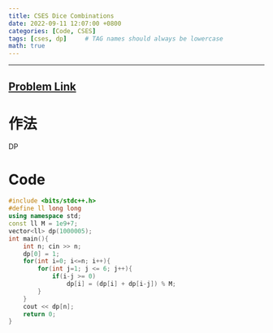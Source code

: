 ```yaml
---
title: CSES Dice Combinations
date: 2022-09-11 12:07:00 +0800
categories: [Code, CSES]
tags: [cses, dp]     # TAG names should always be lowercase
math: true
---
```


---
## [Problem Link](https://cses.fi/problemset/task/1633 "CSES-Dice Combinations")

**作法**
===

DP


**Code**
===

```cpp
#include <bits/stdc++.h>
#define ll long long
using namespace std;
const ll M = 1e9+7;
vector<ll> dp(1000005);
int main(){
    int n; cin >> n;
    dp[0] = 1;
    for(int i=0; i<=n; i++){
        for(int j=1; j <= 6; j++){
            if(i-j >= 0)
                dp[i] = (dp[i] + dp[i-j]) % M;
        }
    }
    cout << dp[n];
    return 0;
}
```